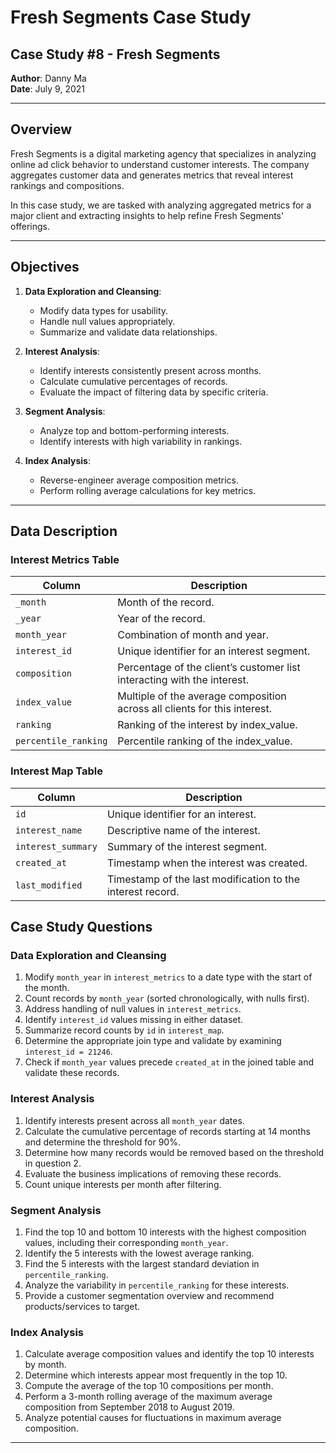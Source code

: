 
# Fresh Segments Case Study

## Case Study #8 - Fresh Segments
**Author**: Danny Ma  
**Date**: July 9, 2021

---

## Overview
Fresh Segments is a digital marketing agency that specializes in analyzing online ad click behavior to understand customer interests. The company aggregates customer data and generates metrics that reveal interest rankings and compositions.

In this case study, we are tasked with analyzing aggregated metrics for a major client and extracting insights to help refine Fresh Segments' offerings.

---

## Objectives
1. **Data Exploration and Cleansing**:
   - Modify data types for usability.
   - Handle null values appropriately.
   - Summarize and validate data relationships.

2. **Interest Analysis**:
   - Identify interests consistently present across months.
   - Calculate cumulative percentages of records.
   - Evaluate the impact of filtering data by specific criteria.

3. **Segment Analysis**:
   - Analyze top and bottom-performing interests.
   - Identify interests with high variability in rankings.

4. **Index Analysis**:
   - Reverse-engineer average composition metrics.
   - Perform rolling average calculations for key metrics.

---
## Data Description
### Interest Metrics Table
| Column            | Description                                                                 |
|-------------------|-----------------------------------------------------------------------------|
| `_month`          | Month of the record.                                                       |
| `_year`           | Year of the record.                                                        |
| `month_year`      | Combination of month and year.                                             |
| `interest_id`     | Unique identifier for an interest segment.                                 |
| `composition`     | Percentage of the client’s customer list interacting with the interest.     |
| `index_value`     | Multiple of the average composition across all clients for this interest. |
| `ranking`         | Ranking of the interest by index_value.                                    |
| `percentile_ranking` | Percentile ranking of the index_value.                                 |

### Interest Map Table
| Column            | Description                                                                 |
|-------------------|-----------------------------------------------------------------------------|
| `id`              | Unique identifier for an interest.                                         |
| `interest_name`   | Descriptive name of the interest.                                          |
| `interest_summary` | Summary of the interest segment.                                         |
| `created_at`      | Timestamp when the interest was created.                                   |
| `last_modified`   | Timestamp of the last modification to the interest record.                |

## Case Study Questions
### Data Exploration and Cleansing
1. Modify `month_year` in `interest_metrics` to a date type with the start of the month.
2. Count records by `month_year` (sorted chronologically, with nulls first).
3. Address handling of null values in `interest_metrics`.
4. Identify `interest_id` values missing in either dataset.
5. Summarize record counts by `id` in `interest_map`.
6. Determine the appropriate join type and validate by examining `interest_id = 21246`.
7. Check if `month_year` values precede `created_at` in the joined table and validate these records.

### Interest Analysis
1. Identify interests present across all `month_year` dates.
2. Calculate the cumulative percentage of records starting at 14 months and determine the threshold for 90%.
3. Determine how many records would be removed based on the threshold in question 2.
4. Evaluate the business implications of removing these records.
5. Count unique interests per month after filtering.

### Segment Analysis
1. Find the top 10 and bottom 10 interests with the highest composition values, including their corresponding `month_year`.
2. Identify the 5 interests with the lowest average ranking.
3. Find the 5 interests with the largest standard deviation in `percentile_ranking`.
4. Analyze the variability in `percentile_ranking` for these interests.
5. Provide a customer segmentation overview and recommend products/services to target.

### Index Analysis
1. Calculate average composition values and identify the top 10 interests by month.
2. Determine which interests appear most frequently in the top 10.
3. Compute the average of the top 10 compositions per month.
4. Perform a 3-month rolling average of the maximum average composition from September 2018 to August 2019.
5. Analyze potential causes for fluctuations in maximum average composition.

---
